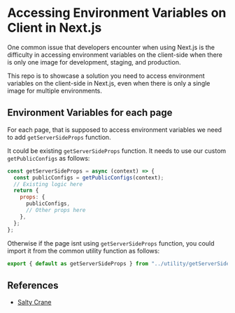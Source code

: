 # Accessing Environment Variables on Client in Next.js

One common issue that developers encounter when using Next.js is the difficulty in accessing environment variables on the client-side when there is only one image for development, staging, and production.

This repo is to showcase a solution you need to access environment variables on the client-side in Next.js, even when there is only a single image for multiple environments.

## Environment Variables for each page

For each page, that is supposed to access environment variables we need to add `getServerSideProps` function.

It could be existing `getServerSideProps` function. It needs to use our custom `getPublicConfigs` as follows:

```js
const getServerSideProps = async (context) => {
  const publicConfigs = getPublicConfigs(context);
  // Existing logic here
  return {
    props: {
      publicConfigs,
      // Other props here
    },
  };
};
```

Otherwise if the page isnt using `getServerSideProps` function, you could import it from the common utility function as follows:

```js
export { default as getServerSideProps } from "../utility/getServerSideProps";
```

## References

- [Salty Crane](https://www.saltycrane.com/blog/2021/04/buildtime-vs-runtime-environment-variables-nextjs-docker/)
